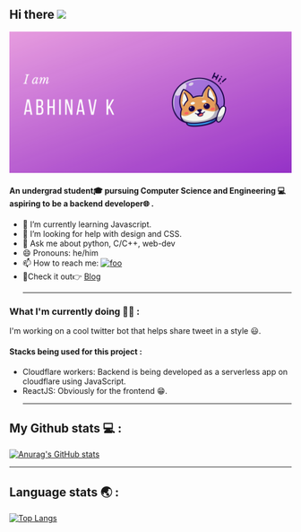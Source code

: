 ## Hi there <img src="https://raw.githubusercontent.com/MartinHeinz/MartinHeinz/master/wave.gif" width="30px">

<img src="./img/intro.png" width="1000px" alt="intro" title="intro" />

#### An undergrad student🎓 pursuing Computer Science and Engineering 💻 aspiring to be a backend developer🌐 .


- 🌱 I’m currently learning Javascript.
- 🤔 I’m looking for help with design and CSS.
- 💬 Ask me about python, C/C++, web-dev
- 😄 Pronouns: he/him
- 📫 How to reach me:  <a href="https://twitter.com/abhinavaires"><img src="https://img.icons8.com/fluent/48/000000/twitter.png" width="20px" alt="foo" title="twitter" /></a>
- 📌Check it out👉 <a href="http://yakshas.herokuapp.com/">Blog</a><hr>


### What I'm currently doing 🧑‍💻 :
I'm working on a cool twitter bot that helps share tweet in a style 😃.

#### Stacks being used for this project :
- Cloudflare workers: Backend is being developed as a serverless app on cloudflare using JavaScript.
- ReactJS: Obviously for the frontend 😁.<hr>


## My Github stats 💻️ :
[![Anurag's GitHub stats](https://github-readme-stats.vercel.app/api?username=abhinavk001&show_icons=true&theme=radical)](https://github.com/anuraghazra/github-readme-stats)<hr>

## Language stats 🌏️ :
[![Top Langs](https://github-readme-stats.vercel.app/api/top-langs/?username=abhinavk001&theme=radical)](https://github.com/anuraghazra/github-readme-stats)
